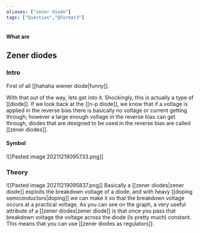 ```yaml
---
aliases: ["zener diode"]
tags: ["Question","QFormat3"]
---
```


#### What are
## Zener diodes
### Intro
First of all [[hahaha wiener diode|funny]]. 

With that out of the way, lets get into it. Shockingly, this is actually a type of [[diode]].
If we look back at the [[n-p diode]], we know that if a voltage is applied in the reverse bias there is basically no voltage or current getting through; however a large enough voltage in the reverse bias can get through, diodes that are designed to be used in the reverse bias are called [[zener diodes]].

#### Symbol
![[Pasted image 20211219095733.png]]

### Theory
![[Pasted image 20211219095837.png]]
Basically a [[zener diodes|zener diode]] exploits the breakdown voltage of a diode, and with heavy [[doping semiconductors|doping]] we can make it so that the breakdown voltage occurs at a practical voltage. As you can see on the graph, a very useful attribute of a [[zener diodes|zener diode]] is that once you pass that breakdown voltage the voltage across the diode (is pretty much) constant. This means that you can use [[zener diodes as regulators]].